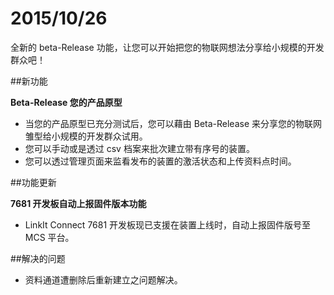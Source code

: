 # 2015/10/26

全新的 beta-Release 功能，让您可以开始把您的物联网想法分享给小规模的开发群众吧！

##新功能

**Beta-Release 您的产品原型**
* 当您的产品原型已充分测试后，您可以藉由 Beta-Release 来分享您的物联网雏型给小规模的开发群众试用。
* 您可以手动或是透过 csv 档案来批次建立带有序号的装置。
* 您可以透过管理页面来监看发布的装置的激活状态和上传资料点时间。

##功能更新

**7681 开发板自动上报固件版本功能**
* LinkIt Connect 7681 开发板现已支援在装置上线时，自动上报固件版号至 MCS 平台。


##解决的问题
* 资料通道遭删除后重新建立之问题解决。
